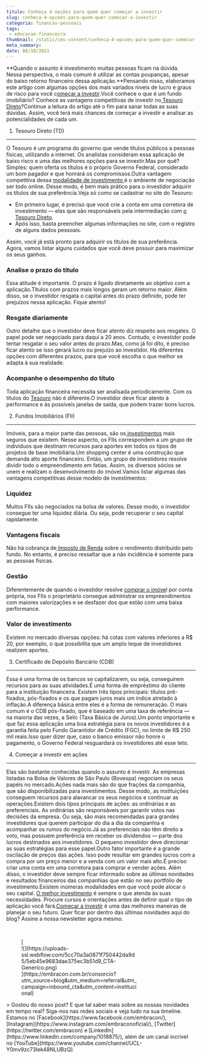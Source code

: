 ```yaml
---
titulo: Conheça 4 opções para quem quer começar a investir
slug: conheca-4-opcoes-para-quem-quer-comecar-a-investir
categoria: financas-pessoais
tags:
 - educacao-financeira
thumbnail: /static/cms-content/conheca-4-opcoes-para-quem-quer-comecar-a-investir.png
meta_summary: 
date: 06/10/2021
---
```

**Quando o assunto é investimento muitas pessoas ficam na dúvida. Nessa perspectiva, o mais comum é utilizar as contas poupanças, apesar do baixo retorno financeiro dessa aplicação.**Pensando nisso, elaboramos este artigo com algumas opções dos mais variados níveis de lucro e graus de risco para você c[omeçar a investir](https://www.embracon.com.br/blog/entenda-como-comecar-a-investir-mesmo-com-pouco-dinheiro).Você conhece o que é um fundo imobiliário? Conhece as vantagens competitivas de investir no[ Tesouro Direto](https://www.embracon.com.br/blog/tesouro-direto-guia-rapido-com-tudo-o-que-voce-precisa-saber)?Continue a leitura do artigo até o fim para sanar todas as suas dúvidas. Assim, você terá mais chances de começar a investir e analisar as potencialidades de cada um.

1. Tesouro Direto (TD)
----------------------

O Tesouro é um programa do governo que vende títulos públicos a pessoas físicas, utilizando a internet. Os analistas consideram essa aplicação de baixo risco e uma das melhores opções para se investir.Mas por quê? Simples: quem oferta os títulos é o próprio Governo Federal, considerado um bom pagador e que honrará os compromissos.Outra vantagem competitiva dessa [modalidade de investimento ](https://www.embracon.com.br/blog/8-motivos-que-comprovam-que-consorcio-e-investimento)é o ambiente de negociação ser todo online. Desse modo, é bem mais prático para o investidor adquirir os títulos de sua preferência.Veja só como se cadastrar no site do Tesouro:

- Em primeiro lugar, é preciso que você crie a conta em uma corretora de investimento — elas que são responsáveis pela intermediação com [o Tesouro Direto](https://www.embracon.com.br/blog/tesouro-direto-guia-rapido-com-tudo-o-que-voce-precisa-saber).
- Após isso, basta preencher algumas informações no site, com o registro de alguns dados pessoais.

Assim, você já está pronto para adquirir os títulos de sua preferência. Agora, vamos listar alguns cuidados que você deve possuir para maximizar os seus ganhos.

### Analise o prazo do título

Essa atitude é importante. O prazo é ligado diretamente ao objetivo com a aplicação.Títulos com prazos mais longos geram um retorno maior. Além disso, se o investidor resgata o capital antes do prazo definido, pode ter prejuízos nessa aplicação. Fique atento!

### Resgate diariamente

Outro detalhe que o investidor deve ficar atento diz respeito aos resgates. O papel pode ser negociado para daqui a 20 anos. Contudo, o investidor pode tentar resgatar o seu valor antes do prazo.Mas, como já foi dito, é preciso ficar atento se isso gerará lucro ou prejuízo ao investidor. Há diferentes opções com diferentes prazos, para que você escolha o que melhor se adapta à sua realidade.

### Acompanhe o desempenho do título

Toda aplicação financeira necessita ser analisada periodicamente. Com os títulos do [Tesouro](https://www.embracon.com.br/blog/tesouro-direto-guia-rapido-com-tudo-o-que-voce-precisa-saber) não é diferente.O investidor deve ficar atento à performance e às possíveis janelas de saída, que podem trazer bons lucros.

2. Fundos Imobiliários (FII)
----------------------------

Imóveis, para a maior parte das pessoas, são os[ investimentos](https://www.embracon.com.br/blog/8-motivos-que-comprovam-que-consorcio-e-investimento) mais seguros que existem. Nesse aspecto, os FIIs correspondem a um grupo de indivíduos que destinam recursos para aportes em todos os tipos de projetos de base imobiliária.Um shopping center é uma construção que demanda alto aporte financeiro. Então, um grupo de investidores resolve dividir todo o empreendimento em fatias. Assim, os diversos sócios se unem e realizam o desenvolvimento do imóvel.Vamos listar algumas das vantagens competitivas desse modelo de investimentos:

### Liquidez

Muitos FIIs são negociados na bolsa de valores. Desse modo, o investidor consegue ter uma liquidez diária. Ou seja, pode recuperar o seu capital rapidamente.

### Vantagens fiscais

Não há cobrança de[ Imposto de Renda](https://www.embracon.com.br/blog/irpf-2020-saiba-o-que-mudou-e-como-declarar-seu-consorcio) sobre o rendimento distribuído pelo fundo. No entanto, é preciso ressaltar que a não incidência é somente para as pessoas físicas.

### Gestão

Diferentemente de quando o investidor resolve [comprar o imóve](https://www.embracon.com.br/blog/como-comprar-um-apartamento)l por conta própria, nos FIIs o proprietário consegue administrar os empreendimentos com maiores valorizações e se desfazer dos que estão com uma baixa performance.

### Valor de investimento

Existem no mercado diversas opções: há cotas com valores inferiores a R$ 20, por exemplo, o que possibilita que um amplo leque de investidores realizem aportes.

3. Certificado de Depósito Bancário (CDB)
-----------------------------------------

Essa é uma forma de os bancos se capitalizarem, ou seja, conseguirem recursos para as suas atividades.É uma forma de empréstimo do cliente para a instituição financeira. Existem três tipos principais: títulos pré-fixados, pós-fixados e os que pagam juros mais um índice atrelado à inflação.A diferença básica entre eles é a forma de remuneração. O mais comum é o CDB pós-fixado, que é baseado em uma taxa de referência — na maioria das vezes, a Selic (Taxa Básica de Juros).Um ponto importante e que faz essa aplicação uma boa estratégia para os novos investidores é a garantia feita pelo Fundo Garantidor de Crédito (FGC), no limite de R$ 250 mil reais.Isso quer dizer que, caso o banco emissor não honre o pagamento, o Governo Federal resguardará os investidores até esse teto.

4. Começar a investir em ações
------------------------------

Elas são bastante conhecidas quando o assunto é investir. As empresas listadas na Bolsa de Valores de São Paulo (Bovespa) negociam os seus papéis no mercado.Ações nada mais são do que frações da companhia, que são disponibilizadas para investimentos. Desse modo, as instituições conseguem recursos para alavancar os seus negócios e continuar as operações.Existem dois tipos principais de ações: as ordinárias e as preferenciais. As ordinárias são responsáveis por garantir votos nas decisões da empresa. Ou seja, são mais recomendadas para grandes investidores que querem participar do dia a dia da companhia e acompanhar os rumos do negócio.Já as preferenciais não têm direito a voto, mas possuem preferência em receber os dividendos — parte dos lucros destinados aos investidores. O pequeno investidor deve direcionar as suas estratégias para esse papel.Outro fator importante é a grande oscilação de preços das ações. Isso pode resultar em grandes lucros com a compra por um preço menor e a venda com um valor mais alto.É preciso criar uma conta em uma corretora para comprar e vender ações. Além disso, o investidor deve sempre ficar informado sobre as últimas novidades e resultados financeiros das companhias que estão no seu portfólio de investimento.Existem inúmeras modalidades em que você pode alocar o seu capital. [O melhor investimento](https://www.embracon.com.br/blog/8-motivos-que-comprovam-que-consorcio-e-investimento) é sempre o que atenda às suas necessidades. Procure cursos e orientações antes de definir qual o tipo de aplicação você fará.[Começar a investir](https://www.embracon.com.br/blog/entenda-como-comecar-a-investir-mesmo-com-pouco-dinheiro) é uma das melhores maneiras de planejar o seu futuro. Quer ficar por dentro das últimas novidades aqui do blog? Assine a nossa newsletter agora mesmo.

‍

<figure class="w-richtext-figure-type-image w-richtext-align-center" style="max-width:310px">[<div>![](https://uploads-ssl.webflow.com/5cc70a3a0871f750442da9d5/5eb45e9683dae375ec3b51d9_CTA-Generico.png)</div>](https://embracon.com.br/consorcio?utm_source=blog&utm_medium=referral&utm_campaign=inbound_cta&utm_content=institucional)</figure>> Gostou do nosso post? E que tal saber mais sobre as nossas novidades em tempo real? Siga-nos nas redes sociais e veja tudo na sua timeline. Estamos no [Facebook](https://www.facebook.com/embracon/), [Instagram](https://www.instagram.com/embraconoficial/), [Twitter](https://twitter.com/embracon) e [LinkedIn](https://www.linkedin.com/company/1018875/), além de um canal incrível no [YouTube](https://www.youtube.com/channel/UCL-Y0mv9zc73Iek48NLUBzQ).
